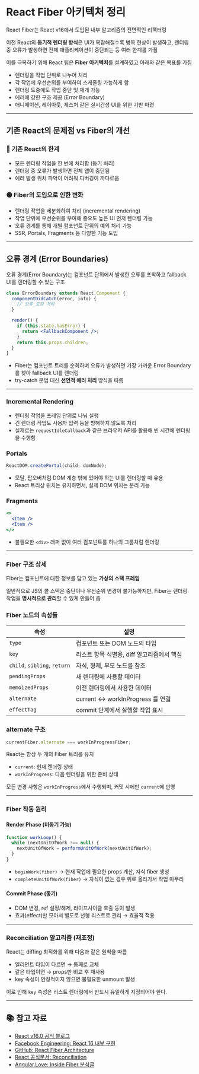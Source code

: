 
# React Fiber 아키텍처 정리


React Fiber는 React v16에서 도입된 내부 알고리즘의 전면적인 리팩터링

이전 React의 **동기적 렌더링 방식**은 UI가 복잡해질수록 병목 현상이 발생하고, 렌더링 중 오류가 발생하면 전체 애플리케이션이 중단되는 등 여러 한계를 가짐

이를 극복하기 위해 React 팀은 **Fiber 아키텍처**를 설계하였고 아래와 같은 목표를 가짐

- 렌더링을 작업 단위로 나누어 처리
- 각 작업에 우선순위를 부여하여 스케줄링 가능하게 함
- 렌더링 도중에도 작업 중단 및 재개 가능
- 에러에 강한 구조 제공 (Error Boundary)
- 애니메이션, 레이아웃, 제스처 같은 실시간성 UI를 위한 기반 마련

---

## 기존 React의 문제점 vs Fiber의 개선

### 🔴 기존 React의 한계

- 모든 렌더링 작업을 한 번에 처리함 (동기 처리)
- 렌더링 중 오류가 발생하면 전체 앱이 중단됨
- 에러 발생 위치 파악이 어려워 디버깅이 까다로움

### 🟢 Fiber의 도입으로 인한 변화

- 렌더링 작업을 세분화하여 처리 (incremental rendering)
- 작업 단위에 우선순위를 부여해 중요도 높은 UI 먼저 렌더링 가능
- 오류 경계를 통해 개별 컴포넌트 단위의 예외 처리 가능
- SSR, Portals, Fragments 등 다양한 기능 도입

---

## 오류 경계 (Error Boundaries)

오류 경계(Error Boundary)는 컴포넌트 단위에서 발생한 오류를 포착하고 fallback UI를 렌더링할 수 있는 구조

```jsx
class ErrorBoundary extends React.Component {
  componentDidCatch(error, info) {
    // 오류 로깅 처리
  }

  render() {
    if (this.state.hasError) {
      return <FallbackComponent />;
    }
    return this.props.children;
  }
}
```

- Fiber는 컴포넌트 트리를 순회하며 오류가 발생하면 가장 가까운 Error Boundary를 찾아 fallback UI를 렌더링
- try-catch 문법 대신 **선언적 에러 처리** 방식을 따름

---


### Incremental Rendering

- 렌더링 작업을 프레임 단위로 나눠 실행
- 긴 렌더링 작업도 사용자 입력 등을 방해하지 않도록 처리
- 실제로는 `requestIdleCallback`과 같은 브라우저 API를 활용해 빈 시간에 렌더링을 수행함

### Portals

```jsx
ReactDOM.createPortal(child, domNode);
```

- 모달, 팝오버처럼 DOM 계층 밖에 있어야 하는 UI를 렌더링할 때 유용
- React 트리상 위치는 유지하면서, 실제 DOM 위치는 분리 가능

### Fragments

```jsx
<>
  <Item />
  <Item />
</>
```

- 불필요한 `<div>` 래퍼 없이 여러 컴포넌트를 하나의 그룹처럼 렌더링

---

### Fiber 구조 상세


Fiber는 컴포넌트에 대한 정보를 담고 있는 **가상의 스택 프레임**

일반적으로 JS의 콜 스택은 중단이나 우선순위 변경이 불가능하지만, Fiber는 렌더링 작업을 **명시적으로 관리**할 수 있게 만들어 줌

### Fiber 노드의 속성들

| 속성 | 설명 |
|------|------|
| `type` | 컴포넌트 또는 DOM 노드의 타입 |
| `key` | 리스트 항목 식별용, diff 알고리즘에서 핵심 |
| `child`, `sibling`, `return` | 자식, 형제, 부모 노드를 참조 |
| `pendingProps` | 새 렌더링에 사용할 데이터 |
| `memoizedProps` | 이전 렌더링에서 사용한 데이터 |
| `alternate` | current ↔ workInProgress 를 연결 |
| `effectTag` | commit 단계에서 실행할 작업 표시 |

### alternate 구조

```js
currentFiber.alternate === workInProgressFiber;
```

React는 항상 두 개의 Fiber 트리를 유지

- `current`: 현재 렌더링 상태
- `workInProgress`: 다음 렌더링을 위한 준비 상태

모든 변경 사항은 `workInProgress`에서 수행되며, 커밋 시에만 `current`에 반영

---

### Fiber 작동 원리

#### Render Phase (비동기 가능)

```js
function workLoop() {
  while (nextUnitOfWork !== null) {
    nextUnitOfWork = performUnitOfWork(nextUnitOfWork);
  }
}
```

- `beginWork(fiber)` → 현재 작업에 필요한 props 계산, 자식 fiber 생성
- `completeUnitOfWork(fiber)` → 자식이 없는 경우 위로 올라가서 작업 마무리

#### Commit Phase (동기)

- DOM 변경, ref 설정/해제, 라이프사이클 호출 등이 발생
- 효과(effect)만 모아서 별도로 선형 리스트로 관리 → 효율적 적용

---

### Reconciliation 알고리즘 (재조정)

React는 diffing 최적화를 위해 다음과 같은 원칙을 따름

- 엘리먼트 타입이 다르면 → 통째로 교체
- 같은 타입이면 → props만 비교 후 재사용
- key 속성이 안정적이지 않으면 불필요한 unmount 발생

이로 인해 `key` 속성은 리스트 렌더링에서 반드시 유일하게 지정되어야 한다.

---

## 📚 참고 자료

- [React v16.0 공식 블로그](https://legacy.reactjs.org/blog/2017/09/26/react-v16.0.html#better-error-handling)
- [Facebook Engineering: React 16 내부 구현](https://engineering.fb.com/2017/09/26/web/react-16-a-look-inside-an-api-compatible-rewrite-of-our-frontend-ui-library/)
- [GitHub: React Fiber Architecture](https://github.com/acdlite/react-fiber-architecture?tab=readme-ov-file)
- [React 공식문서: Reconciliation](https://legacy.reactjs.org/docs/reconciliation.html)
- [Angular.Love: Inside Fiber 분석글](https://angular.love/inside-fiber-in-depth-overview-of-the-new-reconciliation-algorithm-in-react)
